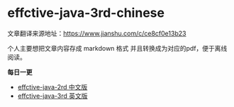 # effctive-java-3rd-chinese

文章翻译来源地址：https://www.jianshu.com/c/ce8cf0e13b23

个人主要想把文章内容存成 markdown 格式
并且转换成为对应的pdf，便于离线阅读。

**每日一更**

- [effctive-java-2rd 中文版](https://pan.baidu.com/s/1R6H9UHbFYubWWY9HrclZ2A)
- [effctive-java-3rd 英文版](https://pan.baidu.com/s/1mJx5ZrOD_RPjf3ghQnBV5g)